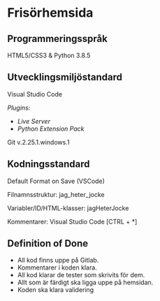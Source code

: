# Frisörhemsida

## Programmeringsspråk

HTML5/CSS3 & Python 3.8.5

## Utvecklingsmiljöstandard

Visual Studio Code

*Plugins:*
- *Live Server*
- *Python Extension Pack*

Git v.2.25.1.windows.1

## Kodningsstandard

Default Format on Save (VSCode)

Filnamnsstruktur: jag_heter_jocke

Variabler/ID/HTML-klasser: jagHeterJocke

Kommentarer: Visual Studio Code [CTRL + *]

## Definition of Done

- All kod finns uppe på Gitlab.
- Kommentarer i koden klara.
- All kod klarar de tester som skrivits för dem.
- Allt som är färdigt ska ligga uppe på hemsidan.
- Koden ska klara validering